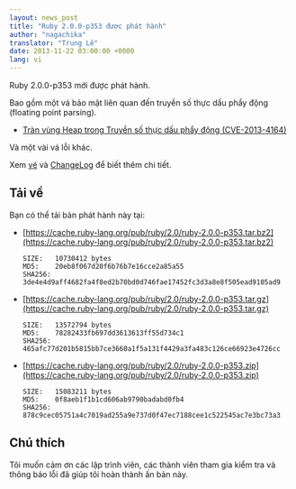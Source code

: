```yaml
---
layout: news_post
title: "Ruby 2.0.0-p353 được phát hành"
author: "nagachika"
translator: "Trung Lê"
date: 2013-11-22 03:00:00 +0000
lang: vi
---
```


Ruby 2.0.0-p353 mới được phát hành.

Bao gồm một vá bảo mật liên quan đến truyền số thực dấu phẩy động (floating point parsing).

* [Tràn vùng Heap trong Truyền số thực dấu phẩy động (CVE-2013-4164)](/vi/news/2013/11/22/heap-overflow-in-floating-point-parsing-cve-2013-4164/)

Và một vài vá lỗi khác.

Xem [vé](https://bugs.ruby-lang.org/projects/ruby-200/issues?set_filter=1&amp;status_id=5)
và [ChangeLog](https://svn.ruby-lang.org/repos/ruby/tags/v2_0_0_353/ChangeLog) để biết thêm chi tiết.

## Tải về

Bạn có thể tải bản phát hành này tại:

* [https://cache.ruby-lang.org/pub/ruby/2.0/ruby-2.0.0-p353.tar.bz2](https://cache.ruby-lang.org/pub/ruby/2.0/ruby-2.0.0-p353.tar.bz2)

      SIZE:   10730412 bytes
      MD5:    20eb8f067d20f6b76b7e16cce2a85a55
      SHA256: 3de4e4d9aff4682fa4f8ed2b70bd0d746fae17452fc3d3a8e8f505ead9105ad9

* [https://cache.ruby-lang.org/pub/ruby/2.0/ruby-2.0.0-p353.tar.gz](https://cache.ruby-lang.org/pub/ruby/2.0/ruby-2.0.0-p353.tar.gz)

      SIZE:   13572794 bytes
      MD5:    78282433fb697dd3613613ff55d734c1
      SHA256: 465afc77d201b5815bb7ce3660a1f5a131f4429a3fa483c126ce66923e4726cc

* [https://cache.ruby-lang.org/pub/ruby/2.0/ruby-2.0.0-p353.zip](https://cache.ruby-lang.org/pub/ruby/2.0/ruby-2.0.0-p353.zip)

      SIZE:   15083211 bytes
      MD5:    0f8aeb1f1b1cd606ab9790badabd0fb4
      SHA256: 878c9cec05751a4c7019ad255a9e737d0f47ec7188cee1c522545ac7e3bc73a3

## Chú thích

Tôi muốn cảm ơn các lập trình viên, các thành viên tham gia kiểm tra
và thông báo lỗi đã giúp tôi hoàn thành ấn bản này.
